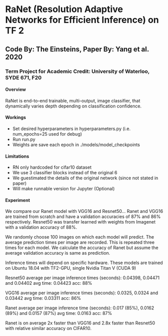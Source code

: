 # RaNet (Resolution Adaptive Networks for Efficient Inference) on TF 2
## Code By: The Einsteins,  Paper By: Yang et al. 2020

### Term Project for Academic Credit: University of Waterloo, SYDE 671, F20 

#### Overview
RaNet is end-to-end trainable, multi-output, image classifier, that dynamically varies depth depending on classification confidence.

#### Workings
* Set desired hyperparameters in hyperparameters.py (i.e. num_epochs=25 used for debug)
* Run run.py
* Weights are save each epoch in ./models/model_checkpoints

#### Limitations
* RN only hardcoded for cifar10 dataset
* We use 3 classifier blocks instead of the original 6
* We guestimated the details of the original network (since not stated in paper)
* Will make runnable version for Jupyter (Optional)

#### Experiment
We compare our Ranet model with VGG16 and Resnet50... Ranet and VGG16 are trained from scratch and have a validation 
accuracies of 87% and 86% respectively. Resnet50 was transfer learned with weights from Imagenet with a validation accuracy of 
88%.

We randomly choose 100 images on which each model will predict. The average prediction times per image are recorded.
This is repeated three times for each model. We calculate the accuracy of Ranet but assume the average validation accuracy
is same as prediction. 

Inference times will depend on specific hardware. These models are trained on Ubuntu 18.04 with TF2-GPU, single Nvidia Titan V (CUDA 9) 

Resnet50 average per image inference times (seconds): 0.04398, 0.04471 and 0.04402 avg time: 0.04423 acc: 88%

VGG16 average per image inference times (seconds): 0.0325, 0.0324 and 0.03442 avg time: 0.03311 acc: 86%

Ranet average per image inference time (seconds): 0.017 (85%), 0.0162 (89%) and 0.0157 (87%) avg time: 0.0163 acc: 87%

Ranet is on average 2x faster than VGG16 and 2.8x faster than Resnet50 with relative similar accuracy on CIFAR10. 







